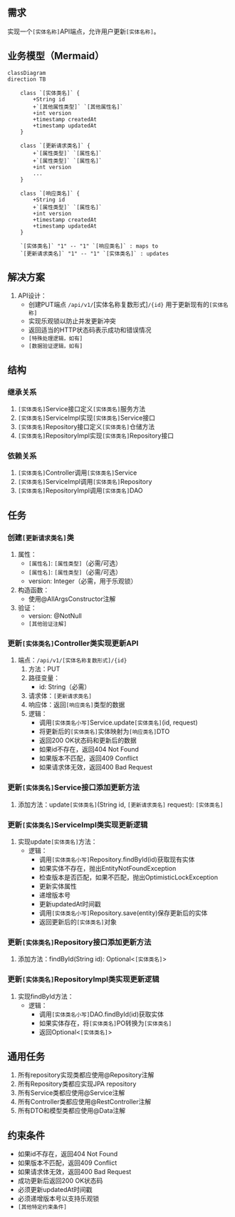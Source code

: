 ## 需求
实现一个`[实体名称]`API端点，允许用户更新`[实体名称]`。

## 业务模型（Mermaid）
```
classDiagram
direction TB

    class `[实体类名]` {
        +String id
        +`[其他属性类型]` `[其他属性名]`
        +int version
        +timestamp createdAt
        +timestamp updatedAt
    }

    class `[更新请求类名]` {
        +`[属性类型]` `[属性名]`
        +`[属性类型]` `[属性名]`
        +int version
        ...
    }

    class `[响应类名]` {
        +String id
        +`[属性类型]` `[属性名]`
        +int version
        +timestamp createdAt
        +timestamp updatedAt
    }

    `[实体类名]` "1" -- "1" `[响应类名]` : maps to
    `[更新请求类名]` "1" -- "1" `[实体类名]` : updates
```

## 解决方案
1. API设计：
   - 创建PUT端点 `/api/v1/`[实体名称复数形式]`/{id}` 用于更新现有的`[实体名称]`
   - 实现乐观锁以防止并发更新冲突
   - 返回适当的HTTP状态码表示成功和错误情况
   - `[特殊处理逻辑，如有]`
   - `[数据验证逻辑，如有]`

## 结构

### 继承关系
1. `[实体类名]`Service接口定义`[实体类名]`服务方法
2. `[实体类名]`ServiceImpl实现`[实体类名]`Service接口
3. `[实体类名]`Repository接口定义`[实体类名]`仓储方法
4. `[实体类名]`RepositoryImpl实现`[实体类名]`Repository接口

### 依赖关系
1. `[实体类名]`Controller调用`[实体类名]`Service
2. `[实体类名]`ServiceImpl调用`[实体类名]`Repository
3. `[实体类名]`RepositoryImpl调用`[实体类名]`DAO

## 任务

### 创建`[更新请求类名]`类
  1. 属性：
     - `[属性名]`: `[属性类型]`（必需/可选）
     - `[属性名]`: `[属性类型]`（必需/可选）
     - version: Integer（必需，用于乐观锁）
  2. 构造函数：
     - 使用@AllArgsConstructor注解
  3. 验证：
     - version: @NotNull
     - `[其他验证注解]`

### 更新`[实体类名]`Controller类实现更新API
  1. 端点：`/api/v1/[实体名称复数形式]/{id}`
     1. 方法：PUT
     2. 路径变量：
        - id: String（必需）
     3. 请求体：`[更新请求类名]`
     4. 响应体：返回`[响应类名]`类型的数据
     5. 逻辑：
        - 调用`[实体类名小写]`Service.update`[实体类名]`(id, request)
        - 将更新后的`[实体类名]`实体映射为`[响应类名]`DTO
        - 返回200 OK状态码和更新后的数据
        - 如果id不存在，返回404 Not Found
        - 如果版本不匹配，返回409 Conflict
        - 如果请求体无效，返回400 Bad Request

### 更新`[实体类名]`Service接口添加更新方法
  1. 添加方法：update`[实体类名]`(String id, `[更新请求类名]` request): `[实体类名]`

### 更新`[实体类名]`ServiceImpl类实现更新逻辑
  1. 实现update`[实体类名]`方法：
     - 逻辑：
       - 调用`[实体类名小写]`Repository.findById(id)获取现有实体
       - 如果实体不存在，抛出EntityNotFoundException
       - 检查版本是否匹配，如果不匹配，抛出OptimisticLockException
       - 更新实体属性
       - 递增版本号
       - 更新updatedAt时间戳
       - 调用`[实体类名小写]`Repository.save(entity)保存更新后的实体
       - 返回更新后的`[实体类名]`对象

### 更新`[实体类名]`Repository接口添加更新方法
  1. 添加方法：findById(String id): Optional<`[实体类名]`>

### 更新`[实体类名]`RepositoryImpl类实现更新逻辑
  1. 实现findById方法：
     - 逻辑：
       - 调用`[实体类名小写]`DAO.findById(id)获取实体
       - 如果实体存在，将`[实体类名]`PO转换为`[实体类名]`
       - 返回Optional<`[实体类名]`>

## 通用任务
1. 所有repository实现类都应使用@Repository注解
2. 所有Repository类都应实现JPA repository
3. 所有Service类都应使用@Service注解
4. 所有Controller类都应使用@RestController注解
5. 所有DTO和模型类都应使用@Data注解

## 约束条件
- 如果id不存在，返回404 Not Found
- 如果版本不匹配，返回409 Conflict
- 如果请求体无效，返回400 Bad Request
- 成功更新后返回200 OK状态码
- 必须更新updatedAt时间戳
- 必须递增版本号以支持乐观锁
- `[其他特定约束条件]` 
